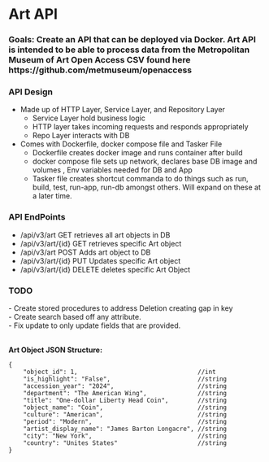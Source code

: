 <h1>Art API</h1>

<h3>Goals: Create an API that can be deployed via Docker. Art API is intended to be able to process data from the Metropolitan Museum of Art Open Access CSV found here https://github.com/metmuseum/openaccess</h3>

<h3>API Design</h3>

- Made up of HTTP Layer, Service Layer, and Repository Layer
    - Service Layer hold business logic
    - HTTP layer takes incoming requests and responds appropriately
    - Repo Layer interacts with DB
- Comes with Dockerfile, docker compose file and Tasker File
    - Dockerfile creates docker image and runs container after build
    - docker compose file sets up network, declares base DB image and volumes , Env variables needed for DB and App
    - Tasker file creates shortcut commanda to do things such as run, build, test, run-app, run-db amongst others. Will expand on these at a later time.  

<h3>API EndPoints</h3>

- /api/v3/art       GET retrieves all art objects in DB
- /api/v3/art/{id}  GET retrieves specific Art object
- /api/v3/art       POST Adds art object  to DB
- /api/v3/art/{id}  PUT Updates specific Art object
- /api/v3/art/{id}  DELETE deletes specific Art Object

<h3>TODO</h3 
    <text>           
- Create stored procedures to address Deletion creating gap in key<br>
- Create search based off any attribute.<br>
- Fix update to only update fields that are provided. <br>
    </text>
    <br>


**Art Object  JSON Structure:**
```
{
    "object_id": 1,                                 //int   
    "is_highlight": "False",                        //string
    "accession_year": "2024",                       //string
    "department": "The American Wing",              //string
    "title": "One-dollar Liberty Head Coin",        //string
    "object_name": "Coin",                          //string
    "culture": "American",                          //string
    "period": "Modern",                             //string
    "artist_display_name": "James Barton Longacre", //string
    "city": "New York",                             //string 
    "country": "Unites States"                      //string 
}
```



